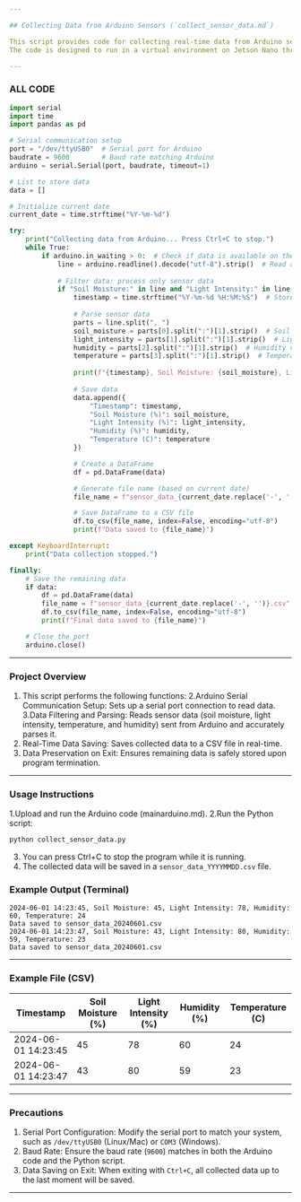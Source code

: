 ```yaml
---

## Collecting Data from Arduino Sensors (`collect_sensor_data.md`)

This script provides code for collecting real-time data from Arduino sensors using Python and Pandas and saving it as a CSV file.
The code is designed to run in a virtual environment on Jetson Nano through Jupyter Notebook.

---
```


### **ALL CODE**

```python
import serial
import time
import pandas as pd

# Serial communication setup
port = "/dev/ttyUSB0"  # Serial port for Arduino
baudrate = 9600        # Baud rate matching Arduino
arduino = serial.Serial(port, baudrate, timeout=1)

# List to store data
data = []

# Initialize current date
current_date = time.strftime("%Y-%m-%d")

try:
    print("Collecting data from Arduino... Press Ctrl+C to stop.")
    while True:
        if arduino.in_waiting > 0:  # Check if data is available on the serial port
            line = arduino.readline().decode("utf-8").strip()  # Read and decode the data
            
            # Filter data: process only sensor data
            if "Soil Moisture:" in line and "Light Intensity:" in line:
                timestamp = time.strftime("%Y-%m-%d %H:%M:%S")  # Store the current time in seconds
                
                # Parse sensor data
                parts = line.split(", ")
                soil_moisture = parts[0].split(":")[1].strip()  # Soil Moisture value
                light_intensity = parts[1].split(":")[1].strip()  # Light Intensity value
                humidity = parts[2].split(":")[1].strip()  # Humidity value
                temperature = parts[3].split(":")[1].strip()  # Temperature value
                
                print(f"{timestamp}, Soil Moisture: {soil_moisture}, Light Intensity: {light_intensity}, Humidity: {humidity}, Temperature: {temperature}")
                
                # Save data
                data.append({
                    "Timestamp": timestamp,
                    "Soil Moisture (%)": soil_moisture,
                    "Light Intensity (%)": light_intensity,
                    "Humidity (%)": humidity,
                    "Temperature (C)": temperature
                })

                # Create a DataFrame
                df = pd.DataFrame(data)

                # Generate file name (based on current date)
                file_name = f"sensor_data_{current_date.replace('-', '')}.csv"

                # Save DataFrame to a CSV file
                df.to_csv(file_name, index=False, encoding="utf-8")
                print(f"Data saved to {file_name}")

except KeyboardInterrupt:
    print("Data collection stopped.")

finally:
    # Save the remaining data
    if data:
        df = pd.DataFrame(data)
        file_name = f"sensor_data_{current_date.replace('-', '')}.csv"
        df.to_csv(file_name, index=False, encoding="utf-8")
        print(f"Final data saved to {file_name}")

    # Close the port
    arduino.close()

```
---

### **Project Overview**

1. This script performs the following functions:
2.Arduino Serial Communication Setup: Sets up a serial port connection to read data.
3.Data Filtering and Parsing: Reads sensor data (soil moisture, light intensity, temperature, and humidity) sent from Arduino and accurately parses it.
3. Real-Time Data Saving: Saves collected data to a CSV file in real-time.
4. Data Preservation on Exit: Ensures remaining data is safely stored upon program termination.

---

### **Usage Instructions**

1.Upload and run the Arduino code (mainarduino.md).
2.Run the Python script:
  ```bash
  python collect_sensor_data.py
  ```
3. You can press Ctrl+C to stop the program while it is running.
4. The collected data will be saved in a `sensor_data_YYYYMMDD.csv` file.

### **Example Output (Terminal)**

```
2024-06-01 14:23:45, Soil Moisture: 45, Light Intensity: 78, Humidity: 60, Temperature: 24
Data saved to sensor_data_20240601.csv
2024-06-01 14:23:47, Soil Moisture: 43, Light Intensity: 80, Humidity: 59, Temperature: 23
Data saved to sensor_data_20240601.csv
```

---

### **Example File (CSV)**

| Timestamp           | Soil Moisture (%) | Light Intensity (%) | Humidity (%) | Temperature (C) |
|---------------------|-------------------|---------------------|-------------|-----------------|
| 2024-06-01 14:23:45 | 45                | 78                  | 60          | 24              |
| 2024-06-01 14:23:47 | 43                | 80                  | 59          | 23              |

---

### **Precautions**

1. Serial Port Configuration: Modify the serial port to match your system, such as `/dev/ttyUSB0` (Linux/Mac) or `COM3` (Windows).
2. Baud Rate: Ensure the baud rate (`9600`) matches in both the Arduino code and the Python script.
3. Data Saving on Exit: When exiting with `Ctrl+C`, all collected data up to the last moment will be saved.

---













